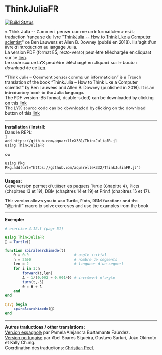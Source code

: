 # ThinkJuliaFR

[![Build Status](https://github.com/aquarelleX332/ThinkJuliaFR.jl/workflows/CI/badge.svg)](https://github.com/aquarelleX332/ThinkJuliaFR.jl/actions)

« Think Julia -- Comment penser comme un informaticien » est la traduction française du livre "[ThinkJulia -- How to Think Like a Computer scientist](https://benlauwens.github.io/ThinkJulia.jl/latest/book.html)" de Ben Lauwens et Allen B. Downey (publié en 2018). Il s'agit d'un livre d'introduction au langage Julia.  
La version PDF (format B5, recto-verso) peut être téléchargée en cliquant sur ce [lien](https://github.com/aquarelleX332/ThinkJuliaFR.jl/blob/master/book/Think_Julia_FR.pdf).  
Le code source LYX peut être téléchargé en cliquant sur le bouton *download* de ce [lien](https://github.com/aquarelleX332/ThinkJuliaFR.jl/blob/master/src/Think_Julia_FR.lyx).

“Think Julia – Comment penser comme un informaticien” is a French translation of the book “ThinkJulia – How to Think Like a Computer scientist” by Ben Lauwens and Allen B. Downey (published in 2018). It is an introductory book to the Julia language.  
The PDF version (B5 format, double-sided) can be downloaded by clicking on this [link](https://github.com/aquarelleX332/ThinkJuliaFR.jl/blob/master/book/Think_Julia_FR.pdf).  
The LYX source code can be downloaded by clicking on the download button of this [link](https://github.com/aquarelleX332/ThinkJuliaFR.jl/blob/master/src/Think_Julia_FR.lyx).

<hr>

**Installation / Install:**  
Dans le REPL:  
`]`  
`add https://github.com/aquarelleX332/ThinkJuliaFR.jl`  
`using ThinkJuliaFR`  

ou  

`using Pkg`  
`Pkg.add(url="https://github.com/aquarelleX332/ThinkJuliaFR.jl")`

<hr>

**Usages:**  
Cette version permet d'utiliser les paquets Turtle (Chapitre 4), Plots (chapitres 13 et 19), DBM (chapitres 14 et 19) et Printf (chapitres 16 et 17).  

This version allows you to use Turtle, Plots, DBM functions and the "@printf" macro to solve exercises and use the examples from the book.

<hr>

**Exemple:**
```julia
# exercice 4.12.5 (page 51)

using ThinkJuliaFR
🐢 = Turtle()

function spiralearchimede(t)
    θ = 0.0                     # angle initial
    n = 2500                    # nombre de segments
    len = 2                     # longueur d'un segment
    for i in 1:n
        forward(t,len)
        Δ = 1/(0.002 + 0.001*θ) # incrément d'angle
        turn(t,-Δ)
        θ = θ + Δ
    end
end

@svg begin
    spiralearchimede(🐢)
end

```

<hr>


**Autres traductions / other translations:**  
[Version espagnole](https://introajulia.org) par Pamela Alejandra Bustamante Faúndez.  
[Version portugaise](https://juliaintro.github.io/JuliaIntroBR.jl/index.html) par Abel Soares Siqueira, Gustavo Sarturi, João Okimoto et Kally Chung.  
Coordination des traductions: [Christian Peel](https://github.com/christianpeel?tab=repositories).

